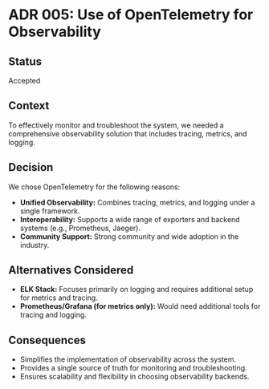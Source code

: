 # ADR 005: Use of OpenTelemetry for Observability

## Status

Accepted

## Context

To effectively monitor and troubleshoot the system, we needed a comprehensive observability solution that includes tracing, metrics, and logging.

## Decision

We chose OpenTelemetry for the following reasons:
- **Unified Observability:** Combines tracing, metrics, and logging under a single framework.
- **Interoperability:** Supports a wide range of exporters and backend systems (e.g., Prometheus, Jaeger).
- **Community Support:** Strong community and wide adoption in the industry.

## Alternatives Considered

- **ELK Stack:** Focuses primarily on logging and requires additional setup for metrics and tracing.
- **Prometheus/Grafana (for metrics only):** Would need additional tools for tracing and logging.

## Consequences

- Simplifies the implementation of observability across the system.
- Provides a single source of truth for monitoring and troubleshooting.
- Ensures scalability and flexibility in choosing observability backends.
